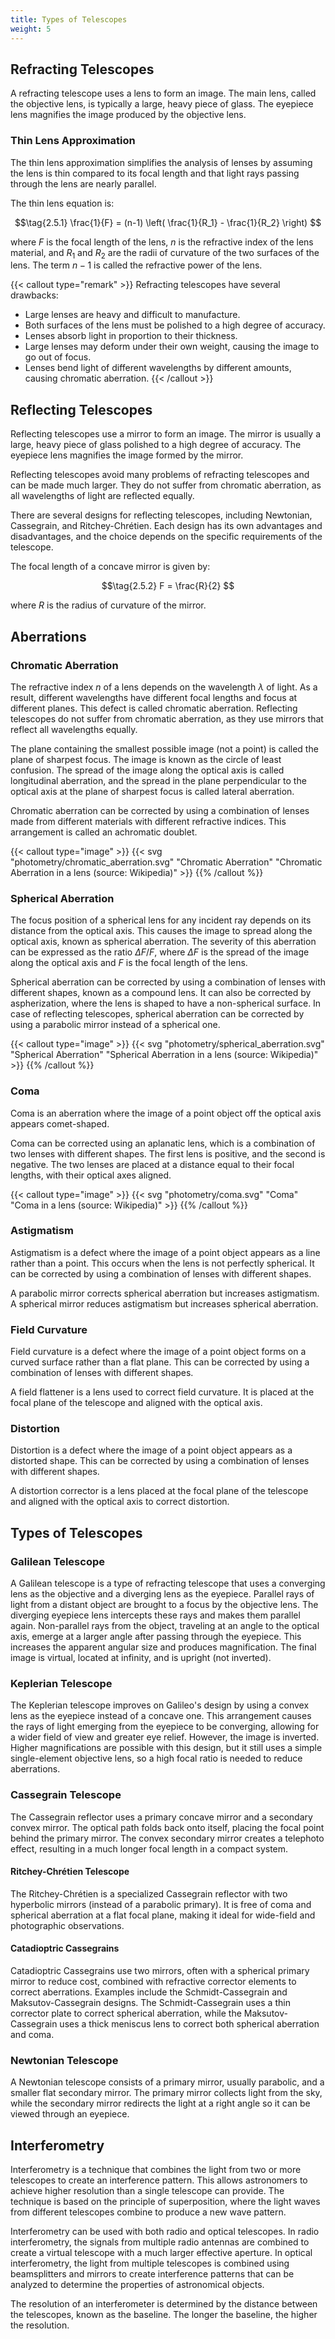 ```yaml
---
title: Types of Telescopes
weight: 5
---
```


## Refracting Telescopes

A refracting telescope uses a lens to form an image. The main lens, called the objective lens, is typically a large, heavy piece of glass. The eyepiece lens magnifies the image produced by the objective lens.

### Thin Lens Approximation

The thin lens approximation simplifies the analysis of lenses by assuming the lens is thin compared to its focal length and that light rays passing through the lens are nearly parallel.

The thin lens equation is:

$$\tag{2.5.1} \frac{1}{F} = (n-1) \left( \frac{1}{R_1} - \frac{1}{R_2} \right) $$

where $F$ is the focal length of the lens, $n$ is the refractive index of the lens material, and $R_1$ and $R_2$ are the radii of curvature of the two surfaces of the lens. The term $n - 1$ is called the refractive power of the lens.

{{< callout type="remark" >}}
Refracting telescopes have several drawbacks:

- Large lenses are heavy and difficult to manufacture.
- Both surfaces of the lens must be polished to a high degree of accuracy.
- Lenses absorb light in proportion to their thickness.
- Large lenses may deform under their own weight, causing the image to go out of focus.
- Lenses bend light of different wavelengths by different amounts, causing chromatic aberration.
{{< /callout >}}

## Reflecting Telescopes

Reflecting telescopes use a mirror to form an image. The mirror is usually a large, heavy piece of glass polished to a high degree of accuracy. The eyepiece lens magnifies the image formed by the mirror.

Reflecting telescopes avoid many problems of refracting telescopes and can be made much larger. They do not suffer from chromatic aberration, as all wavelengths of light are reflected equally.

There are several designs for reflecting telescopes, including Newtonian, Cassegrain, and Ritchey-Chrétien. Each design has its own advantages and disadvantages, and the choice depends on the specific requirements of the telescope.

The focal length of a concave mirror is given by:

$$\tag{2.5.2} F = \frac{R}{2} $$

where $R$ is the radius of curvature of the mirror.

## Aberrations

### Chromatic Aberration

The refractive index $n$ of a lens depends on the wavelength $\lambda$ of light. As a result, different wavelengths have different focal lengths and focus at different planes. This defect is called chromatic aberration. Reflecting telescopes do not suffer from chromatic aberration, as they use mirrors that reflect all wavelengths equally.

The plane containing the smallest possible image (not a point) is called the plane of sharpest focus. The image is known as the circle of least confusion. The spread of the image along the optical axis is called longitudinal aberration, and the spread in the plane perpendicular to the optical axis at the plane of sharpest focus is called lateral aberration.

Chromatic aberration can be corrected by using a combination of lenses made from different materials with different refractive indices. This arrangement is called an achromatic doublet.

{{< callout type="image" >}}
{{< svg "photometry/chromatic_aberration.svg" "Chromatic Aberration" "Chromatic Aberration in a lens (source: Wikipedia)" >}}
{{% /callout %}}

### Spherical Aberration

The focus position of a spherical lens for any incident ray depends on its distance from the optical axis. This causes the image to spread along the optical axis, known as spherical aberration. The severity of this aberration can be expressed as the ratio $\Delta F / F$, where $\Delta F$ is the spread of the image along the optical axis and $F$ is the focal length of the lens.

Spherical aberration can be corrected by using a combination of lenses with different shapes, known as a compound lens. It can also be corrected by aspherization, where the lens is shaped to have a non-spherical surface. In case of reflecting telescopes, spherical aberration can be corrected by using a parabolic mirror instead of a spherical one.

{{< callout type="image" >}}
{{< svg "photometry/spherical_aberration.svg" "Spherical Aberration" "Spherical Aberration in a lens (source: Wikipedia)" >}}
{{% /callout %}}

### Coma

Coma is an aberration where the image of a point object off the optical axis appears comet-shaped.

Coma can be corrected using an aplanatic lens, which is a combination of two lenses with different shapes. The first lens is positive, and the second is negative. The two lenses are placed at a distance equal to their focal lengths, with their optical axes aligned.

{{< callout type="image" >}}
{{< svg "photometry/coma.svg" "Coma" "Coma in a lens (source: Wikipedia)" >}}
{{% /callout %}}

### Astigmatism

Astigmatism is a defect where the image of a point object appears as a line rather than a point. This occurs when the lens is not perfectly spherical. It can be corrected by using a combination of lenses with different shapes.

A parabolic mirror corrects spherical aberration but increases astigmatism. A spherical mirror reduces astigmatism but increases spherical aberration.

### Field Curvature

Field curvature is a defect where the image of a point object forms on a curved surface rather than a flat plane. This can be corrected by using a combination of lenses with different shapes.

A field flattener is a lens used to correct field curvature. It is placed at the focal plane of the telescope and aligned with the optical axis.

### Distortion

Distortion is a defect where the image of a point object appears as a distorted shape. This can be corrected by using a combination of lenses with different shapes.

A distortion corrector is a lens placed at the focal plane of the telescope and aligned with the optical axis to correct distortion.

## Types of Telescopes

### Galilean Telescope

A Galilean telescope is a type of refracting telescope that uses a converging lens as the objective and a diverging lens as the eyepiece. Parallel rays of light from a distant object are brought to a focus by the objective lens. The diverging eyepiece lens intercepts these rays and makes them parallel again. Non-parallel rays from the object, traveling at an angle to the optical axis, emerge at a larger angle after passing through the eyepiece. This increases the apparent angular size and produces magnification. The final image is virtual, located at infinity, and is upright (not inverted).

### Keplerian Telescope

The Keplerian telescope improves on Galileo's design by using a convex lens as the eyepiece instead of a concave one. This arrangement causes the rays of light emerging from the eyepiece to be converging, allowing for a wider field of view and greater eye relief. However, the image is inverted. Higher magnifications are possible with this design, but it still uses a simple single-element objective lens, so a high focal ratio is needed to reduce aberrations.

### Cassegrain Telescope

The Cassegrain reflector uses a primary concave mirror and a secondary convex mirror. The optical path folds back onto itself, placing the focal point behind the primary mirror. The convex secondary mirror creates a telephoto effect, resulting in a much longer focal length in a compact system.

#### Ritchey-Chrétien Telescope

The Ritchey-Chrétien is a specialized Cassegrain reflector with two hyperbolic mirrors (instead of a parabolic primary). It is free of coma and spherical aberration at a flat focal plane, making it ideal for wide-field and photographic observations.

#### Catadioptric Cassegrains

Catadioptric Cassegrains use two mirrors, often with a spherical primary mirror to reduce cost, combined with refractive corrector elements to correct aberrations. Examples include the Schmidt-Cassegrain and Maksutov-Cassegrain designs. The Schmidt-Cassegrain uses a thin corrector plate to correct spherical aberration, while the Maksutov-Cassegrain uses a thick meniscus lens to correct both spherical aberration and coma.

### Newtonian Telescope

A Newtonian telescope consists of a primary mirror, usually parabolic, and a smaller flat secondary mirror. The primary mirror collects light from the sky, while the secondary mirror redirects the light at a right angle so it can be viewed through an eyepiece.

## Interferometry

Interferometry is a technique that combines the light from two or more telescopes to create an interference pattern. This allows astronomers to achieve higher resolution than a single telescope can provide. The technique is based on the principle of superposition, where the light waves from different telescopes combine to produce a new wave pattern.

Interferometry can be used with both radio and optical telescopes. In radio interferometry, the signals from multiple radio antennas are combined to create a virtual telescope with a much larger effective aperture. In optical interferometry, the light from multiple telescopes is combined using beamsplitters and mirrors to create interference patterns that can be analyzed to determine the properties of astronomical objects.

The resolution of an interferometer is determined by the distance between the telescopes, known as the baseline. The longer the baseline, the higher the resolution.
